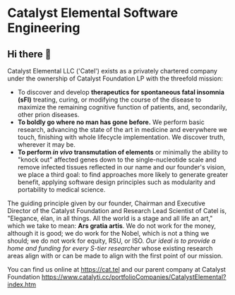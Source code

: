 # Catalyst Elemental Software Engineering
## Hi there 👋

Catalyst Elemental LLC ('Catel') exists as a privately chartered company under the ownership of Catalyst Foundation LP with the threefold mission:
* To discover and develop **therapeutics for spontaneous fatal insomnia (sFI)** treating, curing, or modifying the course of the disease to maximize the remaining cognitive function of patients, and, secondarily, other prion diseases.
* **To boldly go where no man has gone before.** We perform basic research, advancing the state of the art in medicine and everywhere we touch, finishing with whole lifecycle implementation. We discover truth, wherever it may be.
* **To perform *in vivo* transmutation of elements** or minimally the ability to "knock out" affected genes down to the single-nucleotide scale and remove infected tissues reflected in our name and our founder's vision, we place a third goal: to find approaches more likely to generate greater benefit, applying software design principles such as modularity and portability to medical science.

The guiding principle given by our founder, Chairman and Executive Director of the Catalyst Foundation and Research Lead Scientist of Catel is, "Elegance, élan, in all things. All the world is a stage and all life an art," which we take to mean:
**Ars gratia artis**. We do not work for the money, although it is good; we do work for the Nobel, which is not a thing we should;  we do not work for equity, RSU, or ISO. *Our ideal is to provide a home and funding for every S-tier researcher* whose existing research areas align with or can be made to align with the first point of our mission.

You can find us online at 
https://cat.tel and our parent company at Catalyst Foundation https://www.catalyti.cc/portfolioCompanies/CatalystElemental?index.htm
